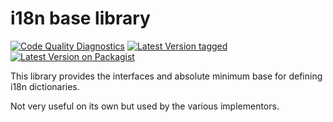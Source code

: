 # i18n base library

[![Code Quality Diagnostics](https://github.com/cyberspectrum/i18n/actions/workflows/diagnostics.yml/badge.svg)](https://github.com/cyberspectrum/i18n/actions/workflows/diagnostics.yml)
[![Latest Version tagged](http://img.shields.io/github/tag/cyberspectrum/i18n.svg)](https://github.com/cyberspectrum/i18n/tags)
[![Latest Version on Packagist](http://img.shields.io/packagist/v/cyberspectrum/i18n.svg)](https://packagist.org/packages/cyberspectrum/i18n)

This library provides the interfaces and absolute minimum base for defining i18n dictionaries.

Not very useful on its own but used by the various implementors.

